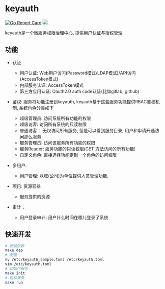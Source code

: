 # keyauth

[![Go Report Card](https://goreportcard.com/badge/github.com/infraboard/keyauth)](https://goreportcard.com/report/github.com/infraboard/keyauth)
![](https://img.shields.io/github/license/infraboard/keyauth)

keyauth是一个微服务权限治理中心, 提供用户认证与授权管理.

## 功能

+ 认证
    + 用户认证: Web用户访问(Password模式/LDAP模式)/API访问(AccessToken模式)
    + 内部服务认证: AccessToken模式
    + 第三方应用认证: Oauth2.0 auth code认证(比如gitlab, github)

+ 鉴权: 服务将功能注册到keyauth, keyauth基于这些服务功能提供RBAC鉴权机制, 系统角色分类如下
    + 超级管理员: 访问系统所有功能的权限
    + 超级访客:   访问所有系统的只读权限
    + 普通访客：  无权访问所有服务, 但是可以看到服务目录, 用户和申请开通访问那么服务
    + 服务管理员: 访问该服务所有功能的权限
    + 服务Reader: 服务功能的只读权限(GET 方法访问的所有功能)
    + 自定义角色:  直接选择功能定制一个角色的访问权限

+ 多租户:
    + 用户管理: 以域(公司)为单位提供人员管理功能, 

+ 项目: 资源容器
    + 服务提供的资源

+ 审计：
    + 用户登录审计:  用户什么时间在哪儿登录了系统


## 快速开发

```sh
# 安装依赖
make dep
# 配置
mv /etc/keyauth_sample.toml /etc/keyauth.toml
vim /etc/keyauth.toml
# 初始化服务
make init
# 启动服务
make run
```